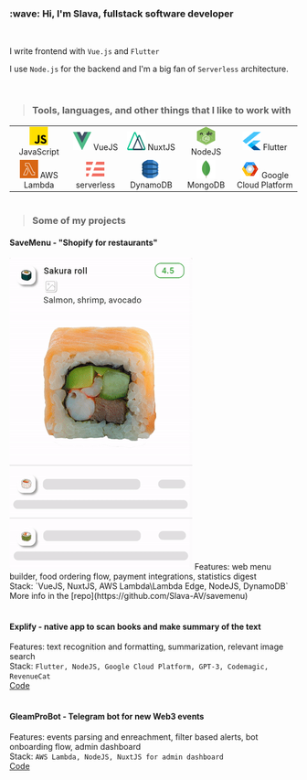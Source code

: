 <h3 align="left" id="macropower-title">:wave: Hi, I'm Slava, fullstack software developer</h3>
<br />

I write frontend with `Vue.js` and `Flutter`

I use `Node.js` for the backend and I'm a big fan of `Serverless` architecture.

<br />

>### Tools, languages, and other things that I like to work with

<table style="margin: 0 auto;">
  <tr>
    <td style="text-align: center;"><img src="/img/js.png" alt="JavaScript icon" width="32" height="32" /> JavaScript</td>
    <td style="text-align: center;"><img src="/img/vue.png" alt="VueJS icon" width="32" height="32" /> VueJS</td>
    <td style="text-align: center;"><img src="/img/nuxt.png" alt="NuxtJS icon" width="32" height="32" /> NuxtJS</td>
    <td style="text-align: center;"><img src="/img/nodejs.jpg" alt="NodeJS icon" width="32" height="32" /> NodeJS</td>
    <td style="text-align: center;"><img src="/img/flutter.png" alt="Flutter icon" width="32" height="32" /> Flutter</td>
  </tr>
  <tr>
    <td style="text-align: center;"><img src="/img/lambda.png" alt="AWS Lambda icon" width="32" height="32" /> AWS Lambda</td>
    <td style="text-align: center;"><img src="/img/serverless.png" alt="AWS Lambda icon" width="32" height="32" /> serverless</td>
    <td style="text-align: center;"><img src="/img/dynamodb.png" alt="DynamoDB icon" width="32" height="32" /> DynamoDB</td>
    <td style="text-align: center;"><img src="/img/mongo.webp" alt="MongoDB icon" width="32" height="32" /> MongoDB</td>
    <td style="text-align: center;"><img src="/img/google-cloud-platform.png" alt="Google Cloud Platform icon" width="32" height="32" /> Google Cloud Platform</td>
  </tr>
</table>
<br />

>### Some of my projects

#### SaveMenu - "Shopify for restaurants"
<img src="/img/savemenu_demo.gif">
Features: web menu builder, food ordering flow, payment integrations, statistics digest</br>
Stack: `VueJS, NuxtJS, AWS Lambda\Lambda Edge, NodeJS, DynamoDB`</br>
More info in the [repo](https://github.com/Slava-AV/savemenu)
<br /><br />

#### Explify - native app to scan books and make summary of the text
Features: text recognition and formatting, summarization, relevant image search</br>
Stack: `Flutter, NodeJS, Google Cloud Platform, GPT-3, Codemagic, RevenueCat`</br>
[Code](https://github.com/Slava-AV/explify)
<br /><br />

#### GleamProBot - Telegram bot for new Web3 events
Features: events parsing and enreachment, filter based alerts, bot onboarding flow, admin dashboard</br>
Stack: `AWS Lambda, NodeJS, NuxtJS for admin dashboard`</br>
[Code](https://github.com/Slava-AV/gleamprobot)
<br /><br />
